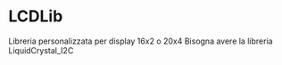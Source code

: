 # LCDLib
Libreria personalizzata per display 16x2 o 20x4
Bisogna avere la libreria LiquidCrystal_I2C
